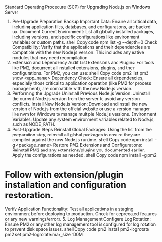 Standard Operating Procedure (SOP) for Upgrading Node.js on Windows Server
1. Pre-Upgrade Preparation
Backup Important Data: Ensure all critical data, including application files, databases, and configurations, are backed up.
Document Current Environment: List all globally installed packages, including versions, and specific configurations like environment variables or custom paths.
shell
Copy code
npm list -g --depth=0
Check Compatibility: Verify that the applications and their dependencies are compatible with the new Node.js version. This includes any native modules that may need recompilation.
2. Extension and Dependency Audit
List Extensions and Plugins: For tools like PM2, document all installed extensions, plugins, and their configurations. For PM2, you can use:
shell
Copy code
pm2 list
pm2 show <app_name>
Dependency Check: Ensure all dependencies, especially those critical to application operation (like PM2 for process management), are compatible with the new Node.js version.
3. Performing the Upgrade
Uninstall Previous Node.js Version: Uninstall the current Node.js version from the server to avoid any version conflicts.
Install New Node.js Version: Download and install the new version of Node.js from the official website or use a version manager like nvm for Windows to manage multiple Node.js versions.
Environment Variables: Update any system environment variables related to Node.js, such as NODE_PATH.
4. Post-Upgrade Steps
Reinstall Global Packages: Using the list from the preparation step, reinstall all global packages to ensure they are compiled against the new Node.js runtime.
shell
Copy code
npm install -g <package_name>
Restore PM2 Extensions and Configurations: Reinstall PM2 and any extensions/plugins you documented earlier. Apply the configurations as needed.
shell
Copy code
npm install -g pm2
# Follow with extension/plugin installation and configuration restoration.
Verify Application Functionality: Test all applications in a staging environment before deploying to production. Check for deprecated features or any new warnings/errors.
5. Log Management
Configure Log Rotation: Ensure PM2 or any other log management tool is configured for log rotation to prevent disk space issues.
shell
Copy code
pm2 install pm2-logrotate
pm2 set pm2-logrotate:max_size 100M
